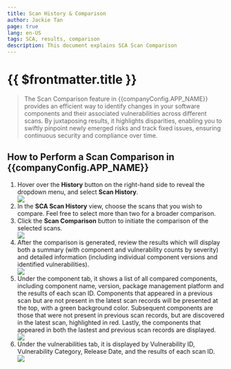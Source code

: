 ```yaml
---
title: Scan History & Comparison
author: Jackie Tan
page: true
lang: en-US
tags: SCA, results, comparison
description: This document explains SCA Scan Comparison
---
```


<script setup>
import { companyConfig } from '../../../../config/companyConfig.js'
</script>

<ClientOnly>

<h1>{{ $frontmatter.title }}</h1>

<blockquote>
    <p>The Scan Comparison feature in {{companyConfig.APP_NAME}} provides an efficient way to identify changes in your software components and their associated vulnerabilities across different scans. By juxtaposing results, it highlights disparities, enabling you to swiftly pinpoint newly emerged risks and track fixed issues, ensuring continuous security and compliance over time.</p>
</blockquote>

<h2>How to Perform a Scan Comparison in {{companyConfig.APP_NAME}}</h2>

<ol>
    <li>Hover over the <b>History</b> button on the right-hand side to reveal the dropdown menu, and select <b>Scan History</b>.</li>
    <img src="/images/SCA/Scan-Comparison-Step1.png" />
    <br />
    <li>In the <b>SCA Scan History</b> view, choose the scans that you wish to compare. Feel free to select more than two for a broader comparison.</li>
    <li>Click the <b>Scan Comparison</b> button to initiate the comparison of the selected scans.</li>
    <img src="/images/SCA/Scan-Comparison-Step3.png" />
    <br />
    <li>After the comparison is generated, review the results which will display both a summary (with component and vulnerability counts by severity) and detailed information (including individual component versions and identified vulnerabilities).</li>
    <img src="/images/SCA/comparison.png" />
    <br />
    <li>Under the component tab, it shows a list of all compared components, including component name, version, package management platform and the results of each scan ID. Components that appeared in a previous scan but are not present in the latest scan records will be presented at the top, with a green background color. Subsequent components are those that were not present in previous scan records, but are discovered in the latest scan, highlighted in red. Lastly, the components that appeared in both the lastest and previous scan records are displayed.</li>
    <img src="/images/SCA/comparison2.png" />
    <br />
    <li>Under the vulnerabilities tab, it is displayed by Vulnerability ID, Vulnerability Category, Release Date, and the results of each scan ID.</li>
    <img src="/images/SCA/comparison1.png" />
</ol>

</ClientOnly>